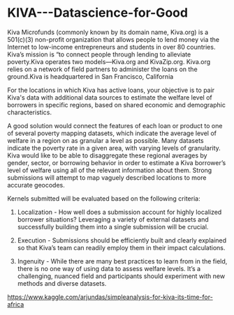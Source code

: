 # KIVA---Datascience-for-Good

Kiva Microfunds (commonly known by its domain name, Kiva.org) is a 501(c)(3) non-profit organization that allows people to lend money via the Internet to low-income entrepreneurs and students in over 80 countries. Kiva’s mission is “to connect people through lending to alleviate poverty.Kiva operates two models—Kiva.org and KivaZip.org. Kiva.org relies on a network of field partners to administer the loans on the ground.Kiva is headquartered in San Francisco, California

For the locations in which Kiva has active loans, your objective is to pair Kiva's data with additional data sources to estimate the welfare level of borrowers in specific regions, based on shared economic and demographic characteristics.

A good solution would connect the features of each loan or product to one of several poverty mapping datasets, which indicate the average level of welfare in a region on as granular a level as possible. Many datasets indicate the poverty rate in a given area, with varying levels of granularity. Kiva would like to be able to disaggregate these regional averages by gender, sector, or borrowing behavior in order to estimate a Kiva borrower’s level of welfare using all of the relevant information about them. Strong submissions will attempt to map vaguely described locations to more accurate geocodes.

Kernels submitted will be evaluated based on the following criteria:

1. Localization - How well does a submission account for highly localized borrower situations? Leveraging a variety of external datasets and successfully building them into a single submission will be crucial.

2. Execution - Submissions should be efficiently built and clearly explained so that Kiva’s team can readily employ them in their impact calculations.

3. Ingenuity - While there are many best practices to learn from in the field, there is no one way of using data to assess welfare levels. It’s a challenging, nuanced field and participants should experiment with new methods and diverse datasets.

https://www.kaggle.com/arjundas/simpleanalysis-for-kiva-its-time-for-africa
